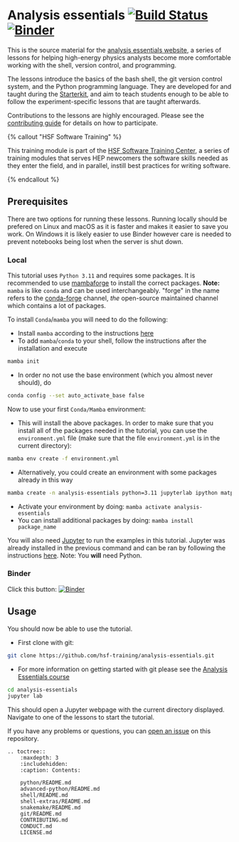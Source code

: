 # Analysis essentials [![Build Status](https://github.com/hsf-training/analysis-essentials/actions/workflows/build.yml/badge.svg)](https://github.com/hsf-training/analysis-essentials/actions/workflows/build.yml/badge.svg) [![Binder](https://mybinder.org/badge_logo.svg)](https://mybinder.org/v2/gh/hsf-training/analysis-essentials/master)


This is the source material for the [analysis essentials website][website], a
series of lessons for helping high-energy physics analysts become more
comfortable working with the shell, version control, and programming.

The lessons introduce the basics of the bash shell, the git version control
system, and the Python programming language. They are developed for and taught
during the [Starterkit][starterkit], and aim to teach students enough to be
able to follow the experiment-specific lessons that are taught afterwards.

Contributions to the lessons are highly encouraged. Please see the
[contributing guide][contributing] for details on how to participate.

{% callout "HSF Software Training" %}

This training module is part of the [HSF Software Training Center](https://hepsoftwarefoundation.org/training/curriculum.html),
a series of training modules that serves HEP newcomers the software skills needed
as they enter the field, and in parallel, instill best practices for writing software.

{% endcallout %}

## Prerequisites

There are two options for running these lessons. Running locally should be prefered on Linux and macOS as it is faster and makes it easier to save you work. On Windows it is likely easier to use Binder however care is needed to prevent notebooks being lost when the server is shut down.

### Local

This tutorial uses `Python 3.11` and requires some packages.
It is recommended to use [mambaforge](https://github.com/conda-forge/miniforge#mambaforge) to install the correct packages.
**Note:** `mamba` is like `conda` and can be used interchangeably. "forge" in the name refers to the [conda-forge](https://conda-forge.org/) channel, _the_ open-source maintained channel which contains a lot of packages.

To install `Conda`/`mamba` you will need to do the following:

 - Install `mamba` according to the instructions [here](https://github.com/conda-forge/miniforge#install)
 - To add `mamba`/`conda` to your shell, follow the instructions after the installation and execute
```bash
mamba init
```
 - In order no not use the base environment (which you almost never should), do
```bash
conda config --set auto_activate_base false
```


Now to use your first ```Conda/Mamba``` environment:
 
 - This will install the above packages. In order to make sure that you install all of the packages needed in the tutorial, you can use the `environment.yml` file (make sure that the file `environment.yml` is in the current directory):
```bash
mamba env create -f environment.yml
```
 - Alternatively, you could create an environment with some packages already in this way
```bash
mamba create -n analysis-essentials python=3.11 jupyterlab ipython matplotlib uproot numpy pandas scikit-learn scipy tensorflow xgboost hep_ml wget
```
 - Activate your environment by doing: `mamba activate analysis-essentials`
 - You can install additional packages by doing: `mamba install package_name`


You will also need [Jupyter](https://jupyterlab.readthedocs.io/) to run the examples in this tutorial.
Jupyter was already installed in the previous command and can be ran by following the instructions [here](https://jupyterlab.readthedocs.io/en/stable/getting_started/starting.html).
Note: You **will** need Python.

### Binder

Click this button: [![Binder](https://mybinder.org/badge_logo.svg)](https://mybinder.org/v2/gh/hsf-training/analysis-essentials/master)

## Usage

You should now be able to use the tutorial.
 - First clone with git:
```bash
git clone https://github.com/hsf-training/analysis-essentials.git
```
 - For more information on getting started with git please see the [Analysis Essentials course](https://hsf-training.github.io/analysis-essentials/index.html)
```bash
cd analysis-essentials
jupyter lab
```
This should open a Jupyter webpage with the current directory displayed.
Navigate to one of the lessons to start the tutorial.

If you have any problems or questions, you can [open an issue][issues] on this repository.

[website]: https://hsf-training.github.io/analysis-essentials/
[starterkit]: https://lhcb.github.io/starterkit/
[contributing]: CONTRIBUTING.md
[issues]: https://github.com/hsf-training/analysis-essentials/issues

```eval_rst
.. toctree::
    :maxdepth: 3
    :includehidden:
    :caption: Contents:

    python/README.md
    advanced-python/README.md
    shell/README.md
    shell-extras/README.md
    snakemake/README.md
    git/README.md
    CONTRIBUTING.md
    CONDUCT.md
    LICENSE.md
```
